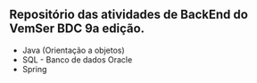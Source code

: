 ## Repositório das atividades de BackEnd do VemSer BDC 9a edição.
* Java (Orientação a objetos)   
* SQL - Banco de dados Oracle
* Spring
